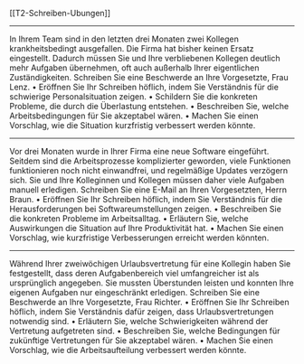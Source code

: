 [[T2-Schreiben-Ubungen]]

---

In Ihrem Team sind in den letzten drei Monaten zwei Kollegen krankheitsbedingt ausgefallen. Die Firma hat bisher keinen Ersatz eingestellt. Dadurch müssen Sie und Ihre verbliebenen Kollegen deutlich mehr Aufgaben übernehmen, oft auch außerhalb Ihrer eigentlichen Zuständigkeiten. Schreiben Sie eine Beschwerde an Ihre Vorgesetzte, Frau Lenz.
	•	Eröffnen Sie Ihr Schreiben höflich, indem Sie Verständnis für die schwierige Personalsituation zeigen.
	•	Schildern Sie die konkreten Probleme, die durch die Überlastung entstehen.
	•	Beschreiben Sie, welche Arbeitsbedingungen für Sie akzeptabel wären.
	•	Machen Sie einen Vorschlag, wie die Situation kurzfristig verbessert werden könnte.

---

Vor drei Monaten wurde in Ihrer Firma eine neue Software eingeführt. Seitdem sind die Arbeitsprozesse komplizierter geworden, viele Funktionen funktionieren noch nicht einwandfrei, und regelmäßige Updates verzögern sich. Sie und Ihre Kolleginnen und Kollegen müssen daher viele Aufgaben manuell erledigen. Schreiben Sie eine E-Mail an Ihren Vorgesetzten, Herrn Braun.
	•	Eröffnen Sie Ihr Schreiben höflich, indem Sie Verständnis für die Herausforderungen bei Softwareumstellungen zeigen.
	•	Beschreiben Sie die konkreten Probleme im Arbeitsalltag.
	•	Erläutern Sie, welche Auswirkungen die Situation auf Ihre Produktivität hat.
	•	Machen Sie einen Vorschlag, wie kurzfristige Verbesserungen erreicht werden könnten.

---

Während Ihrer zweiwöchigen Urlaubsvertretung für eine Kollegin haben Sie festgestellt, dass deren Aufgabenbereich viel umfangreicher ist als ursprünglich angegeben. Sie mussten Überstunden leisten und konnten Ihre eigenen Aufgaben nur eingeschränkt erledigen. Schreiben Sie eine Beschwerde an Ihre Vorgesetzte, Frau Richter.
	•	Eröffnen Sie Ihr Schreiben höflich, indem Sie Verständnis dafür zeigen, dass Urlaubsvertretungen notwendig sind.
	•	Erläutern Sie, welche Schwierigkeiten während der Vertretung aufgetreten sind.
	•	Beschreiben Sie, welche Bedingungen für zukünftige Vertretungen für Sie akzeptabel wären.
	•	Machen Sie einen Vorschlag, wie die Arbeitsaufteilung verbessert werden könnte.